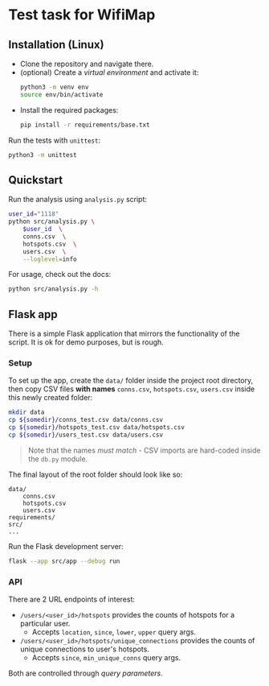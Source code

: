 # Test task for WifiMap

## Installation (Linux)

- Clone the repository and navigate there.
- (optional) Create a *virtual environment* and activate it:
    ```bash
    python3 -m venv env
    source env/bin/activate
    ```
- Install the required packages:
    ```bash
    pip install -r requirements/base.txt
    ```

Run the tests with `unittest`:
```bash
python3 -m unittest
```

## Quickstart

Run the analysis using `analysis.py` script:
```bash
user_id="1118"
python src/analysis.py \
    $user_id  \
    conns.csv  \
    hotspots.csv  \
    users.csv  \
    --loglevel=info
```

For usage, check out the docs:
```bash
python src/analysis.py -h
```

## Flask app

There is a simple Flask application that mirrors the functionality of the script. It is ok for demo purposes, but is rough.

### Setup

To set up the app, create the `data/` folder inside the project root directory, then copy CSV files **with names** `conns.csv`, `hotspots.csv`, `users.csv` inside this newly created folder:
```bash
mkdir data
cp ${somedir}/conns_test.csv data/conns.csv
cp ${somedir}/hotspots_test.csv data/hotspots.csv
cp ${somedir}/users_test.csv data/users.csv
```

> Note that the names *must match* - CSV imports are hard-coded inside the `db.py` module.

The final layout of the root folder should look like so:
```
data/
    conns.csv
    hotspots.csv
    users.csv
requirements/
src/
...
```

Run the Flask development server:
```bash
flask --app src/app --debug run
```

### API

There are 2 URL endpoints of interest:
- `/users/<user_id>/hotspots` provides the counts of hotspots for a particular user.
    - Accepts `location`, `since`, `lower`, `upper` query args.
- `/users/<user_id>/hotspots/unique_connections` provides the counts of unique connections to user's hotspots.
    - Accepts `since`, `min_unique_conns` query args.

Both are controlled through *query parameters*.
